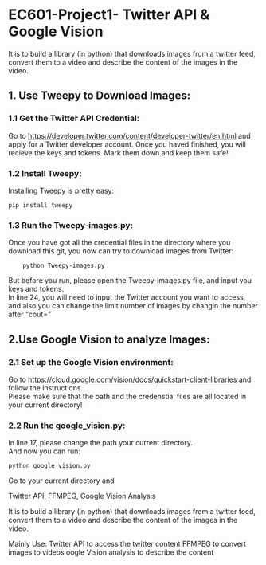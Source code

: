 # EC601-Project1- Twitter API & Google Vision

It is to build a library (in python) that downloads images from a twitter feed, convert them to a video and describe the   content of the images in the video.

## 1. Use Tweepy to Download Images:

### 1.1 Get the Twitter API Credential:

Go to https://developer.twitter.com/content/developer-twitter/en.html and apply for a Twitter developer account. Once you haved finished, you will recieve the keys and tokens. Mark them down and keep them safe! 

### 1.2 Install Tweepy:  

Installing Tweepy is pretty easy:  

	pip install tweepy  
  
### 1.3 Run the Tweepy-images.py:  
Once you have got all the credential files in the directory where you download this git, you now can try to download images from Twitter:  

		python Tweepy-images.py  
		
But before you run, please open the Tweepy-images.py file, and input you keys and tokens.  
In line 24, you will need to input the Twitter account you want to access, and also you can change the limit number of images by changin the number after "cout="
  
## 2.Use Google Vision to analyze Images:  
  
  ### 2.1 Set up the Google Vision environment:  
  Go to https://cloud.google.com/vision/docs/quickstart-client-libraries and follow the instructions.  
   Please make sure that the path and the credenstial files are all located in your current directory!  
      
  ### 2.2 Run the google_vision.py:  
  In line 17, please change the path your current directory.  
  And now you can run:  
    
	python google_vision.py  
	  
Go to your current directory and 










Twitter API, FFMPEG, Google Vision Analysis

It is to build a library (in python) that downloads images from a twitter feed, convert them to a video and describe the   content of the images in the video.

Mainly Use:
 Twitter API to access the twitter content
 FFMPEG to convert images to videos
 oogle Vision analysis to describe the content
